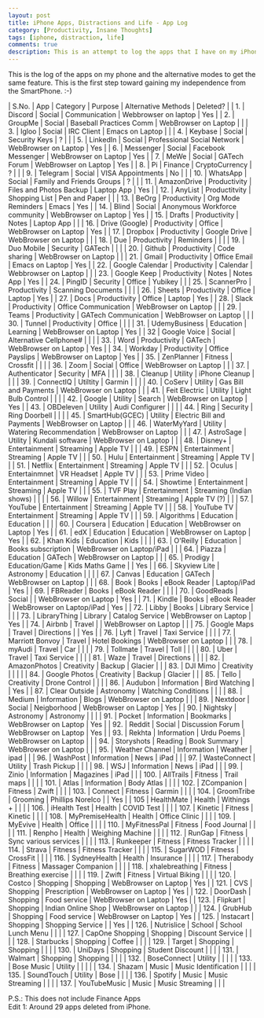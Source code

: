 ```yaml
---
layout: post
title: iPhone Apps, Distractions and Life - App Log
category: [Productivity, Insane Thoughts]
tags: [iphone, distraction, life]
comments: true
description: This is an attempt to log the apps that I have on my iPhone.
---
```


This is the log of the apps on my phone and the alternative modes to get the same feature. This is the first step toward gaining my independence from the SmartPhone. :-)

| S.No. | App             | Category       | Purpose                       | Alternative Methods       | Deleted? |
| 1.    | Discord         | Social         | Communication                 | Webbrowser on laptop      | Yes      |
| 2.    | GroupMe         | Social         | Baseball Practices Comm       | WebBrowser on Laptop      |          |
| 3.    | Igloo           | Social         | IRC Client                    | Emacs on Laptop           |          |
| 4.    | Keybase         | Social         | Security Keys                 | ?                         |          |
| 5.    | LinkedIn        | Social         | Professional Social Network   | WebBrowser on Laptop      | Yes      |
| 6.    | Messenger       | Social         | Facebook Messenger            | WebBrowser on Laptop      | Yes      |
| 7.    | MeWe            | Social         | GATech Forum                  | WebBrowser on Laptop      | Yes      |
| 8.    | Pi              | Finance        | CryptoCurrency                | ?                         |          |
| 9.    | Telegram        | Social         | VISA Appointments             | No                        |          |
| 10.   | WhatsApp        | Social         | Family and Friends Groups     | ?                         |          |
| 11.   | AmazonDrive     | Productivity   | Files and Photos Backup       | Laptop App                | Yes      |
| 12.   | AnyList         | Productitvity  | Shopping List                 | Pen and Paper             |          |
| 13.   | BeOrg           | Productivity   | Org Mode Reminders            | Emacs                     | Yes      |
| 14.   | Blind           | Social         | Anonymous Workforce community | WebBrowser on Laptop      | Yes      |
| 15.   | Drafts          | Productivity   | Notes                         | Laptop App                |          |
| 16.   | Drive (Google)  | Productivity   | Office                        | WebBrowser on Laptop      | Yes      |
| 17.   | Dropbox         | Productivity   | Google Drive                  | WebBrowser on Laptop      |          |
| 18.   | Due             | Productivity   | Reminders                     |                           |          |
| 19.   | Duo Mobile      | Security       | GATech                        |                           |          |
| 20.   | Github          | Productivity   | Code sharing                  | WebBrowser on Laptop      |          |
| 21.   | Gmail           | Productivity   | Office Email                  | Emacs on Laptop           | Yes      |
| 22.   | Google Calendar | Productivity   | Calendar                      | Webbrowser on Laptop      |          |
| 23.   | Google Keep     | Productivity   | Notes                         | Notes App                 | Yes      |
| 24.   | PingID          | Security       | Office                        | Yubikey                   |          |
| 25.   | ScannerPro      | Productivity   | Scanning Documents            |                           |          |
| 26.   | Sheets          | Productivity   | Office                        | Laptop                    | Yes      |
| 27.   | Docs            | Productivity   | Office                        | Laptop                    | Yes      |
| 28.   | Slack           | Productivity   | Office Communication          | WebBrowser on Laptop      |          |
| 29.   | Teams           | Productivity   | GATech Communication          | WebBrowser on Laptop      |          |
| 30.   | Tunnel          | Productivity   | Office                        |                           |          |
| 31.   | UdemyBusiness   | Education      | Learning                      | WebBrowser on Laptop      | Yes      |
| 32    | Google Voice    | Social         | Alternative Cellphone#        |                           |          |
| 33.   | Word            | Productivity   | GATech                        | WebBrowser on Laptop      | Yes      |
| 34.   | Workday         | Productivity   | Office Payslips               | WebBrowser on Laptop      | Yes      |
| 35.   | ZenPlanner      | Fitness        | Crossfit                      |                           |          |
| 36.   | Zoom            | Social         | Office                        | WebBrowser on Laptop      |          |
| 37.   | Authenticator   | Security       | MFA                           |                           |          |
| 38.   | Cleanup         | Utility        | iPhone Cleanup                |                           |          |
| 39.   | ConnectIQ       | Utiltity       | Garmin                        |                           |          |
| 40.   | CoServ          | Utility        | Gas Bill and Payments         | WebBrowser on Laptop      |          |
| 41.   | Feit Electric   | Utility        | Light Bulb Control            |                           |          |
| 42.   | Google          | Utility        | Search                        | WebBrowser on Laptop      | Yes      |
| 43.   | OBDeleven       | Utility        | Audi Configurer               |                           |          |
| 44.   | Ring            | Security       | Ring Doorbell                 |                           |          |
| 45.   | SmartHub(GCEC)  | Utility        | Electric Bill and Payments    | WebBrowser on Laptop      |          |
| 46.   | WaterMyYard     | Utility        | Watering Recommendation       | WebBrowser on Laptop      |          |
| 47.   | AstroSage       | Utility        | Kundali software              | WebBrowser on Laptop      |          |
| 48.   | Disney+         | Entertainment  | Streaming                     | Apple TV                  |          |
| 49.   | ESPN            | Entertainment  | Streaming                     | Apple TV                  |          |
| 50.   | Hulu            | Entertainment  | Streaming                     | Apple TV                  |          |
| 51.   | Netflix         | Entertainment  | Streaming                     | Apple TV                  |          |
| 52.   | Oculus          | Entertainmnet  | VR Headset                    | Apple TV                  |          |
| 53.   | Prime Video     | Entertainment  | Streaming                     | Apple TV                  |          |
| 54.   | Showtime        | Entertainment  | Streaming                     | Apple TV                  |          |
| 55.   | TVF Play        | Entertainment  | Streaming (Indian shows)      |                           |          |
| 56.   | Willow          | Entertainment  | Streaming                     | Apple TV (?)              |          |
| 57.   | YouTube         | Entertainment  | Streaming                     | Apple TV                  |          |
| 58.   | YouTube TV      | Entertainment  | Streaming                     | Apple TV                  |          |
| 59.   | Algorithms      | Education      | Education                     |                           |          |
| 60.   | Coursera        | Education      | Education                     | WebBrowser on Laptop      | Yes      |
| 61.   | edX             | Education      | Education                     | WebBrowser on Laptop      | Yes      |
| 62.   | Khan Kids       | Education      | Kids                          |                           |          |
| 63.   | O'Reilly        | Education      | Books subscription            | WebBrowser on Laptop/iPad |          |
| 64.   | Piazza          | Education      | GATech                        | WebBrowser on Laptop      |          |
| 65.   | Prodigy         | Education/Game | Kids Maths Game               |                           | Yes      |
| 66.   | Skyview Lite    | Astronomy      | Education                     |                           |          |
| 67.   | Canvas          | Education      | GATech                        | WebBrowser on Laptop      |          |
| 68.   | Book            | Books          | eBook Reader                  | Laptop/iPad               | Yes      |
| 69.   | FBReader        | Books          | eBook Reader                  |                           |          |
| 70.   | GoodReads       | Social         |                               | WebBrowser on Laptop      | Yes      |
| 71.   | Kindle          | Books          | eBook Reader                  | WebBrowser on Laptop/iPad | Yes      |
| 72.   | Libby           | Books          | Library Service               |                           |          |
| 73.   | LibraryThing    | Library        | Catalog Service               | WebBrowser on Laptop      | Yes      |
| 74.   | Airbnb          | Travel         |                               | WebBrowser on Laptop      |          |
| 75.   | Google Maps     | Travel         | Directions                    |                           | Yes      |
| 76.   | Lyft            | Travel         | Taxi Service                  |                           |          |
| 77.   | Marriott Bonvoy | Travel         | Hotel Bookings                | WebBrowser on Laptop      |          |
| 78.   | myAudi          | Travel         | Car                           |                           |          |
| 79.   | Tollmate        | Travel         | Toll                          |                           |          |
| 80.   | Uber            | Travel         | Taxi Service                  |                           |          |
| 81.   | Waze            | Travel         | Directions                    |                           |          |
| 82.   | AmazonPhotos    | Creativity     | Backup                        | Glacier                   |          |
| 83.   | DJI Mimo        | Creativity     |                               |                           |          |
| 84.   | Google Photos   | Creativity     | Backup                        | Glacier                   |          |
| 85.   | Tello           | Creativity     | Drone Control                 |                           |          |
| 86.   | Audubon         | Information    | Bird Watching                 |                           |  Yes     |
| 87.   | Clear Outside   | Astronomy      | Watching Conditions           |                           |          |
| 88.   | Medium          | Information    | Blogs                         | WebBrowser on Laptop      |          |
| 89.   | Nextdoor        | Social         | Neigborhood                   | WebBrowser on Laptop      | Yes      |
| 90.   | Nightsky        | Astronomy      | Astronomy                     |                           |          |
| 91.   | Pocket          | Information    | Bookmarks                     | WebBrowser on Laptop      | Yes      |
| 92.   | Reddit          | Social         | Discussion Forum              | WebBrowser on Laptop      | Yes      |
| 93.   | Rekhta          | Information    | Urdu Poems                    | WebBrowser on Laptop      |          |
| 94.   | Storyshots      | Reading        | Book Summary                  | WebBrowser on Laptop      |          |
| 95.   | Weather Channel | Information    | Weather                       | ipad                      |          |
| 96.   | WashPost        | Information    | News                          | iPad                      |          |
| 97.   | WasteConnect    | Utility        | Trash Pickup                  |                           |          |
| 98.   | WSJ             | Information    | News                          | iPad                      |          |
| 99.   | Zinio           | Information    | Magazines                     | iPad                      |          |
| 100.  | AllTrails       | Fitness        | Trail maps                    |                           |          |
| 101.  | Atlas           | Information    | Body Atlas                    |                           |          |
| 102.  | ZCompanion      | Fitness        | Zwift                         |                           |          |
| 103.  | Connect         | Fitness        | Garmin                        |                           |          |
| 104.  | GroomTribe      | Grooming       | Phillips Norelco              |                           | Yes      |
| 105   | HealthMate      | Health         | Withings +                    |                           |          |
| 106.  | iHealth Test    | Health         | COVID Test                    |                           |          |
| 107.  | Kinetic         | Fitness        | Kinetic                       |                           |          |
| 108.  | MyPremiseHealth | Health         | Office Clinic                 |                           |          |
| 109.  | MyEvive         | Health         | Office                        |                           |          |
| 110.  | MyFitnessPal    | Fitness        | Food Journal                  |                           |          |
| 111.  | Renpho          | Health         | Weighing Machine              |                           |          |
| 112.  | RunGap          | Fitness        | Sync various services         |                           |          |
| 113.  | Runkeeper       | Fitness        | Fitness Tracker               |                           |          |
| 114.  | Strava          | Fitness        | Fitness Tracker               |                           |          |
| 115.  | SugarWOD        | Fitness        | CrossFit                      |                           |          |
| 116.  | SydneyHealth    | Health         | Insurance                     |                           |          |
| 117.  | Therabody       | Fitness        | Massager Companion            |                           |          |
| 118.  | xhalebreathing  | Fitness        | Breathing exercise            |                           |          |
| 119.  | Zwift           | Fitness        | Virtual Biking                |                           |          |
| 120.  | Costco          | Shopping       | Shopping                      | WebBrowser on Laptop      |  Yes     |
| 121.  | CVS             | Shopping       | Prescription                  | WebBrowser on Laptop      |  Yes     |
| 122.  | DoorDash        | Shopping       | Food service                  | WebBrowser on Laptop      |  Yes     |
| 123.  | Flipkart        | Shopping       | Indian Online Shop            | WebBrowser on Laptop      |          |
| 124.  | GrubHub         | Shopping       | Food service                  | WebBrowser on Laptop      |  Yes     |
| 125.  | Instacart       | Shopping       | Shopping Service              |                           |  Yes     |
| 126.  | Nutrislice      | School         | School Lunch Menu             |                           |          |
| 127.  | CapOne Shopping | Shopping       | Discount Service              |                           |          |
| 128.  | Starbucks       | Shopping       | Coffee                        |                           |          |
| 129.  | Target          | Shopping       | Shopping                      |                           |          |
| 130.  | UniDays         | Shopping       | Student Discount              |                           |          |
| 131.  | Walmart         | Shopping       | Shopping                      |                           |          |
| 132.  | BoseConnect     | Utility        |                               |                           |          |
| 133.  | Bose Music      | Utility        |                               |                           |          |
| 134.  | Shazam          | Music          | Music Identification          |                           |          |
| 135.  | SoundTouch      | Utility        | Bose                          |                           |          |
| 136.  | Spotify         | Music          | Music Streaming               |                           |          |
| 137.  | YouTubeMusic    | Music          | Music Streaming               |                           |          |


P.S.: This does not include Finance Apps  
Edit 1: Around 29 apps deleted from iPhone.
